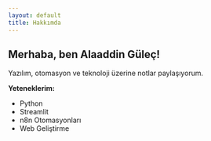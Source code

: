 ```yaml
---
layout: default
title: Hakkımda
---
```


## Merhaba, ben Alaaddin Güleç!

Yazılım, otomasyon ve teknoloji üzerine notlar paylaşıyorum.

**Yeteneklerim:**
* Python
* Streamlit
* n8n Otomasyonları
* Web Geliştirme
